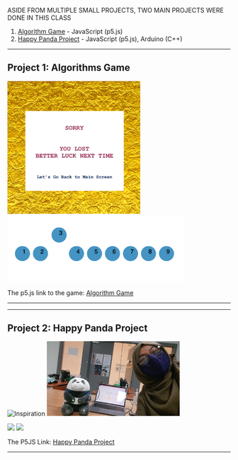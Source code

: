
ASIDE FROM MULTIPLE SMALL PROJECTS, TWO MAIN PROJECTS WERE DONE IN THIS CLASS

1. [Algorithm Game](https://github.com/maishahoq/Intro-to-Interactive-Media-Class/tree/main/Assignment/AlgorithmGame) - JavaScript (p5.js) 
2. [Happy Panda Project](https://github.com/maishahoq/Intro-to-Interactive-Media-Class/tree/main/Assignment/FinalProject) - JavaScript (p5.js), Arduino (C++)



***     

## Project 1: Algorithms Game

   


<img style="float:center;"  src="https://github.com/maishahoq/Intro-to-IM/blob/main/Assignment/GameDevelopment/Gallery/pngtree-liquid-gold-with-rough-surface-texture-png-image_4355339.jpg" alt="Inspiration" width="300"  />  <img style="float:center;"  src="https://github.com/maishahoq/Intro-to-IM/blob/main/Assignment/GameDevelopment/Gallery/Screen%20Shot%202022-03-05%20at%2010.03.28%20AM.png" alt="Inspiration" width="400"  /> 



The p5.js link to the game: [Algorithm Game](https://editor.p5js.org/maishahoq/sketches/3w7Z017ey)




***   

***   




         

## Project 2: Happy Panda Project



<img style="float:center;"  src="https://miniso-bh.com/wp-content/uploads/2020/05/0300021151_1.jpg" alt="Inspiration" width="300"  />   <img style="float:center;"  src="https://github.com/maishahoq/Intro-to-IM/blob/main/Assignment/FinalProject/20220512_160359.jpg" alt="Inspiration" width="300"  /> 




<img src="https://user-images.githubusercontent.com/90750426/168316679-52634c37-12b8-4948-b619-6d6feb9dc4c9.gif" width="200"> <img src="https://user-images.githubusercontent.com/90750426/168316892-e42dd523-90f7-4ee2-a8bf-3f7865bacadd.gif" width="200"> 





The P5JS Link: [Happy Panda Project](https://editor.p5js.org/maishahoq/sketches/2krDoMj8j)





***   

